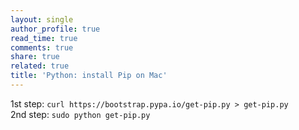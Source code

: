 ```yaml
---
layout: single
author_profile: true
read_time: true
comments: true
share: true
related: true
title: 'Python: install Pip on Mac'
---
```


1st step: `curl https://bootstrap.pypa.io/get-pip.py > get-pip.py` <br/>
2nd step: `sudo python get-pip.py`